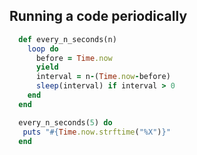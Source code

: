 
## Running a code periodically

```ruby
  def every_n_seconds(n)
    loop do
      before = Time.now
      yield
      interval = n-(Time.now-before)
      sleep(interval) if interval > 0
    end
  end

  every_n_seconds(5) do
   puts "#{Time.now.strftime("%X")}"
  end
```
